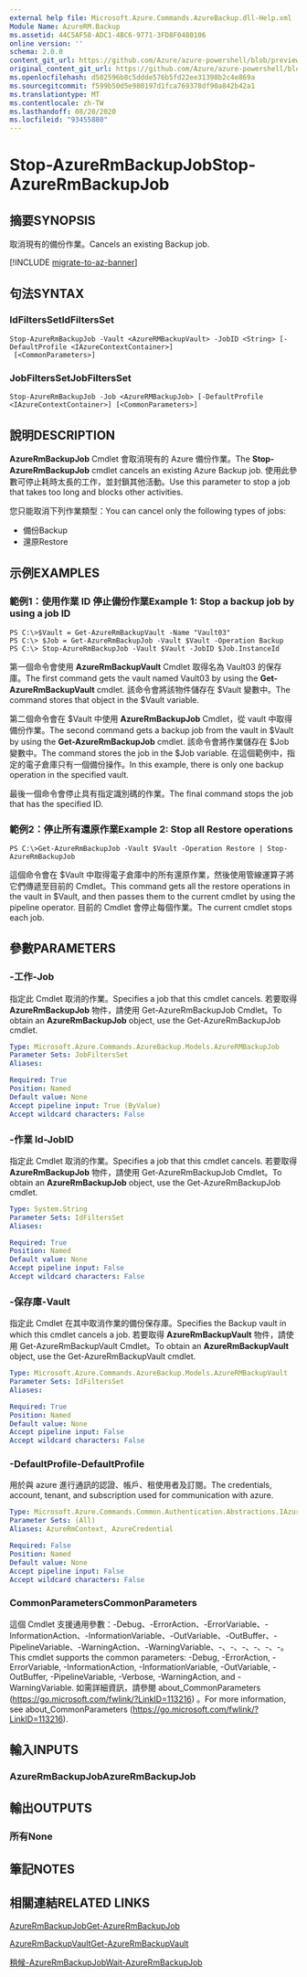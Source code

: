 ```yaml
---
external help file: Microsoft.Azure.Commands.AzureBackup.dll-Help.xml
Module Name: AzureRM.Backup
ms.assetid: 44C5AF58-ADC1-4BC6-9771-3FD8F0480106
online version: ''
schema: 2.0.0
content_git_url: https://github.com/Azure/azure-powershell/blob/preview/src/ResourceManager/AzureBackup/Commands.AzureBackup/help/Stop-AzureRmBackupJob.md
original_content_git_url: https://github.com/Azure/azure-powershell/blob/preview/src/ResourceManager/AzureBackup/Commands.AzureBackup/help/Stop-AzureRmBackupJob.md
ms.openlocfilehash: d502596b8c5ddde576b5fd22ee31398b2c4e869a
ms.sourcegitcommit: f599b50d5e980197d1fca769378df90a842b42a1
ms.translationtype: MT
ms.contentlocale: zh-TW
ms.lasthandoff: 08/20/2020
ms.locfileid: "93455880"
---
```

# <span data-ttu-id="46a87-101">Stop-AzureRmBackupJob</span><span class="sxs-lookup"><span data-stu-id="46a87-101">Stop-AzureRmBackupJob</span></span>

## <span data-ttu-id="46a87-102">摘要</span><span class="sxs-lookup"><span data-stu-id="46a87-102">SYNOPSIS</span></span>
<span data-ttu-id="46a87-103">取消現有的備份作業。</span><span class="sxs-lookup"><span data-stu-id="46a87-103">Cancels an existing Backup job.</span></span>

[!INCLUDE [migrate-to-az-banner](../../includes/migrate-to-az-banner.md)]

## <span data-ttu-id="46a87-104">句法</span><span class="sxs-lookup"><span data-stu-id="46a87-104">SYNTAX</span></span>

### <span data-ttu-id="46a87-105">IdFiltersSet</span><span class="sxs-lookup"><span data-stu-id="46a87-105">IdFiltersSet</span></span>
```
Stop-AzureRmBackupJob -Vault <AzureRMBackupVault> -JobID <String> [-DefaultProfile <IAzureContextContainer>]
 [<CommonParameters>]
```

### <span data-ttu-id="46a87-106">JobFiltersSet</span><span class="sxs-lookup"><span data-stu-id="46a87-106">JobFiltersSet</span></span>
```
Stop-AzureRmBackupJob -Job <AzureRMBackupJob> [-DefaultProfile <IAzureContextContainer>] [<CommonParameters>]
```

## <span data-ttu-id="46a87-107">說明</span><span class="sxs-lookup"><span data-stu-id="46a87-107">DESCRIPTION</span></span>
<span data-ttu-id="46a87-108">**AzureRmBackupJob** Cmdlet 會取消現有的 Azure 備份作業。</span><span class="sxs-lookup"><span data-stu-id="46a87-108">The **Stop-AzureRmBackupJob** cmdlet cancels an existing Azure Backup job.</span></span>
<span data-ttu-id="46a87-109">使用此參數可停止耗時太長的工作，並封鎖其他活動。</span><span class="sxs-lookup"><span data-stu-id="46a87-109">Use this parameter to stop a job that takes too long and blocks other activities.</span></span>

<span data-ttu-id="46a87-110">您只能取消下列作業類型：</span><span class="sxs-lookup"><span data-stu-id="46a87-110">You can cancel only the following types of jobs:</span></span> 

- <span data-ttu-id="46a87-111">備份</span><span class="sxs-lookup"><span data-stu-id="46a87-111">Backup</span></span>
- <span data-ttu-id="46a87-112">還原</span><span class="sxs-lookup"><span data-stu-id="46a87-112">Restore</span></span>

## <span data-ttu-id="46a87-113">示例</span><span class="sxs-lookup"><span data-stu-id="46a87-113">EXAMPLES</span></span>

### <span data-ttu-id="46a87-114">範例1：使用作業 ID 停止備份作業</span><span class="sxs-lookup"><span data-stu-id="46a87-114">Example 1: Stop a backup job by using a job ID</span></span>
```
PS C:\>$Vault = Get-AzureRmBackupVault -Name "Vault03" 
PS C:\> $Job = Get-AzureRmBackupJob -Vault $Vault -Operation Backup
PS C:\> Stop-AzureRmBackupJob -Vault $Vault -JobID $Job.InstanceId
```

<span data-ttu-id="46a87-115">第一個命令會使用 **AzureRmBackupVault** Cmdlet 取得名為 Vault03 的保存庫。</span><span class="sxs-lookup"><span data-stu-id="46a87-115">The first command gets the vault named Vault03 by using the **Get-AzureRmBackupVault** cmdlet.</span></span>
<span data-ttu-id="46a87-116">該命令會將該物件儲存在 $Vault 變數中。</span><span class="sxs-lookup"><span data-stu-id="46a87-116">The command stores that object in the $Vault variable.</span></span>

<span data-ttu-id="46a87-117">第二個命令會在 $Vault 中使用 **AzureRmBackupJob** Cmdlet，從 vault 中取得備份作業。</span><span class="sxs-lookup"><span data-stu-id="46a87-117">The second command gets a backup job from the vault in $Vault by using the **Get-AzureRmBackupJob** cmdlet.</span></span>
<span data-ttu-id="46a87-118">該命令會將作業儲存在 $Job 變數中。</span><span class="sxs-lookup"><span data-stu-id="46a87-118">The command stores the job in the $Job variable.</span></span>
<span data-ttu-id="46a87-119">在這個範例中，指定的電子倉庫只有一個備份操作。</span><span class="sxs-lookup"><span data-stu-id="46a87-119">In this example, there is only one backup operation in the specified vault.</span></span>

<span data-ttu-id="46a87-120">最後一個命令會停止具有指定識別碼的作業。</span><span class="sxs-lookup"><span data-stu-id="46a87-120">The final command stops the job that has the specified ID.</span></span>

### <span data-ttu-id="46a87-121">範例2：停止所有還原作業</span><span class="sxs-lookup"><span data-stu-id="46a87-121">Example 2: Stop all Restore operations</span></span>
```
PS C:\>Get-AzureRmBackupJob -Vault $Vault -Operation Restore | Stop-AzureRmBackupJob
```

<span data-ttu-id="46a87-122">這個命令會在 $Vault 中取得電子倉庫中的所有還原作業，然後使用管線運算子將它們傳遞至目前的 Cmdlet。</span><span class="sxs-lookup"><span data-stu-id="46a87-122">This command gets all the restore operations in the vault in $Vault, and then passes them to the current cmdlet by using the pipeline operator.</span></span>
<span data-ttu-id="46a87-123">目前的 Cmdlet 會停止每個作業。</span><span class="sxs-lookup"><span data-stu-id="46a87-123">The current cmdlet stops each job.</span></span>

## <span data-ttu-id="46a87-124">參數</span><span class="sxs-lookup"><span data-stu-id="46a87-124">PARAMETERS</span></span>

### <span data-ttu-id="46a87-125">-工作</span><span class="sxs-lookup"><span data-stu-id="46a87-125">-Job</span></span>
<span data-ttu-id="46a87-126">指定此 Cmdlet 取消的作業。</span><span class="sxs-lookup"><span data-stu-id="46a87-126">Specifies a job that this cmdlet cancels.</span></span>
<span data-ttu-id="46a87-127">若要取得 **AzureRmBackupJob** 物件，請使用 Get-AzureRmBackupJob Cmdlet。</span><span class="sxs-lookup"><span data-stu-id="46a87-127">To obtain an **AzureRmBackupJob** object, use the Get-AzureRmBackupJob cmdlet.</span></span>

```yaml
Type: Microsoft.Azure.Commands.AzureBackup.Models.AzureRMBackupJob
Parameter Sets: JobFiltersSet
Aliases: 

Required: True
Position: Named
Default value: None
Accept pipeline input: True (ByValue)
Accept wildcard characters: False
```

### <span data-ttu-id="46a87-128">-作業 Id</span><span class="sxs-lookup"><span data-stu-id="46a87-128">-JobID</span></span>
<span data-ttu-id="46a87-129">指定此 Cmdlet 取消的作業。</span><span class="sxs-lookup"><span data-stu-id="46a87-129">Specifies a job that this cmdlet cancels.</span></span>
<span data-ttu-id="46a87-130">若要取得 **AzureRmBackupJob** 物件，請使用 Get-AzureRmBackupJob Cmdlet。</span><span class="sxs-lookup"><span data-stu-id="46a87-130">To obtain an **AzureRmBackupJob** object, use the Get-AzureRmBackupJob cmdlet.</span></span>

```yaml
Type: System.String
Parameter Sets: IdFiltersSet
Aliases: 

Required: True
Position: Named
Default value: None
Accept pipeline input: False
Accept wildcard characters: False
```

### <span data-ttu-id="46a87-131">-保存庫</span><span class="sxs-lookup"><span data-stu-id="46a87-131">-Vault</span></span>
<span data-ttu-id="46a87-132">指定此 Cmdlet 在其中取消作業的備份保存庫。</span><span class="sxs-lookup"><span data-stu-id="46a87-132">Specifies the Backup vault in which this cmdlet cancels a job.</span></span>
<span data-ttu-id="46a87-133">若要取得 **AzureRmBackupVault** 物件，請使用 Get-AzureRmBackupVault Cmdlet。</span><span class="sxs-lookup"><span data-stu-id="46a87-133">To obtain an **AzureRmBackupVault** object, use the Get-AzureRmBackupVault cmdlet.</span></span>

```yaml
Type: Microsoft.Azure.Commands.AzureBackup.Models.AzureRMBackupVault
Parameter Sets: IdFiltersSet
Aliases: 

Required: True
Position: Named
Default value: None
Accept pipeline input: False
Accept wildcard characters: False
```

### <span data-ttu-id="46a87-134">-DefaultProfile</span><span class="sxs-lookup"><span data-stu-id="46a87-134">-DefaultProfile</span></span>
<span data-ttu-id="46a87-135">用於與 azure 進行通訊的認證、帳戶、租使用者及訂閱。</span><span class="sxs-lookup"><span data-stu-id="46a87-135">The credentials, account, tenant, and subscription used for communication with azure.</span></span>

```yaml
Type: Microsoft.Azure.Commands.Common.Authentication.Abstractions.IAzureContextContainer
Parameter Sets: (All)
Aliases: AzureRmContext, AzureCredential

Required: False
Position: Named
Default value: None
Accept pipeline input: False
Accept wildcard characters: False
```

### <span data-ttu-id="46a87-136">CommonParameters</span><span class="sxs-lookup"><span data-stu-id="46a87-136">CommonParameters</span></span>
<span data-ttu-id="46a87-137">這個 Cmdlet 支援通用參數：-Debug、-ErrorAction、-ErrorVariable、-InformationAction、-InformationVariable、-OutVariable、-OutBuffer、-PipelineVariable、-WarningAction、-WarningVariable、-、-、-、-、-、-。</span><span class="sxs-lookup"><span data-stu-id="46a87-137">This cmdlet supports the common parameters: -Debug, -ErrorAction, -ErrorVariable, -InformationAction, -InformationVariable, -OutVariable, -OutBuffer, -PipelineVariable, -Verbose, -WarningAction, and -WarningVariable.</span></span> <span data-ttu-id="46a87-138">如需詳細資訊，請參閱 about_CommonParameters (https://go.microsoft.com/fwlink/?LinkID=113216) 。</span><span class="sxs-lookup"><span data-stu-id="46a87-138">For more information, see about_CommonParameters (https://go.microsoft.com/fwlink/?LinkID=113216).</span></span>

## <span data-ttu-id="46a87-139">輸入</span><span class="sxs-lookup"><span data-stu-id="46a87-139">INPUTS</span></span>

### <span data-ttu-id="46a87-140">AzureRmBackupJob</span><span class="sxs-lookup"><span data-stu-id="46a87-140">AzureRmBackupJob</span></span>

## <span data-ttu-id="46a87-141">輸出</span><span class="sxs-lookup"><span data-stu-id="46a87-141">OUTPUTS</span></span>

### <span data-ttu-id="46a87-142">所有</span><span class="sxs-lookup"><span data-stu-id="46a87-142">None</span></span>

## <span data-ttu-id="46a87-143">筆記</span><span class="sxs-lookup"><span data-stu-id="46a87-143">NOTES</span></span>

## <span data-ttu-id="46a87-144">相關連結</span><span class="sxs-lookup"><span data-stu-id="46a87-144">RELATED LINKS</span></span>

[<span data-ttu-id="46a87-145">AzureRmBackupJob</span><span class="sxs-lookup"><span data-stu-id="46a87-145">Get-AzureRmBackupJob</span></span>](./Get-AzureRmBackupJob.md)

[<span data-ttu-id="46a87-146">AzureRmBackupVault</span><span class="sxs-lookup"><span data-stu-id="46a87-146">Get-AzureRmBackupVault</span></span>](./Get-AzureRmBackupVault.md)

[<span data-ttu-id="46a87-147">稍候-AzureRmBackupJob</span><span class="sxs-lookup"><span data-stu-id="46a87-147">Wait-AzureRmBackupJob</span></span>](./Wait-AzureRmBackupJob.md)


